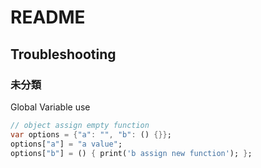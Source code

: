 # README

## Troubleshooting

### 未分類

Global Variable use 
```dart
// object assign empty function
var options = {"a": "", "b": () {}};
options["a"] = "a value";
options["b"] = () { print('b assign new function'); }; 
```

